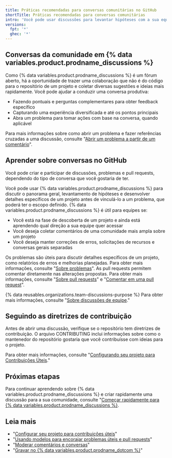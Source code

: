 ```yaml
---
title: Práticas recomendadas para conversas comunitárias no GitHub
shortTitle: Práticas recomendadas para conversas comunitárias
intro: 'Você pode usar discussões para levantar hipóteses com a sua equipe e, por fim, transferir a conversa para um problema quando você estiver pronto para definir o escopo do trabalho.'
versions:
  fpt: '*'
  ghec: '*'
---
```



## Conversas da comunidade em {% data variables.product.prodname_discussions %}

Como {% data variables.product.prodname_discussions %} é um fórum aberto, há a oportunidade de trazer uma colaboração que não é do código para o repositório de um projeto e coletar diversas sugestões e ideias mais rapidamente. Você pode ajudar a conduzir uma conversa produtiva:

- Fazendo pontuais e perguntas complementares para obter feedback específico
- Capturando uma experiência diversificada e até os pontos principais
- Abra um problema para tomar ações com base na conversa, quando aplicável

Para mais informações sobre como abrir um problema e fazer referências cruzadas a uma discussão, consulte "[Abrir um problema a partir de um comentário](/github/managing-your-work-on-github/opening-an-issue-from-a-comment)".

## Aprender sobre conversas no GitHub

Você pode criar e participar de discussões, problemas e pull requests, dependendo do tipo de conversa que você gostaria de ter.

Você pode usar {% data variables.product.prodname_discussions %} para discutir o panorama geral, levantamento de hipóteses e desenvolver detalhes específicos de um projeto antes de vinculá-lo a um problema, que poderá ter o escopo definido. {% data variables.product.prodname_discussions %} é útil para equipes se:
- Você está na fase de descoberta de um projeto e ainda está aprendendo qual direção a sua equipe quer acessar
- Você deseja coletar comentários de uma comunidade mais ampla sobre um projeto
- Você deseja manter correções de erros, solicitações de recursos e conversas gerais separadas

Os problemas são úteis para discutir detalhes específicos de um projeto, como relatórios de erros e melhorias planejadas. Para obter mais informações, consulte "[Sobre problemas](/articles/about-issues)". As pull requests permitem comentar diretamente nas alterações propostas. Para obter mais informações, consulte "[Sobre pull requests](/pull-requests/collaborating-with-pull-requests/proposing-changes-to-your-work-with-pull-requests/about-pull-requests)" e "[Comentar em uma pull request](/pull-requests/collaborating-with-pull-requests/reviewing-changes-in-pull-requests/commenting-on-a-pull-request)".

{% data reusables.organizations.team-discussions-purpose %} Para obter mais informações, consulte "[Sobre discussões de equipe](/organizations/collaborating-with-your-team/about-team-discussions)."

## Seguindo as diretrizes de contribuição

Antes de abrir uma discussão, verifique se o repositório tem diretrizes de contribuição. O arquivo CONTRIBUTING inclui informações sobre como o mantenedor do repositório gostaria que você contribuísse com ideias para o projeto.

Para obter mais informações, consulte "[Configurando seu projeto para Contribuições Úteis](/communities/setting-up-your-project-for-healthy-contributions)."

## Próximas etapas

Para continuar aprendendo sobre {% data variables.product.prodname_discussions %} e criar rapidamente uma discussão para a sua comunidade, consulte "[Começar rapidamente para {% data variables.product.prodname_discussions %}](/discussions/quickstart).

## Leia mais

- "[Configurar seu projeto para contribuições úteis](/communities/setting-up-your-project-for-healthy-contributions)"
- "[Usando modelos para encorajar problemas úteis e pull requests](/communities/using-templates-to-encourage-useful-issues-and-pull-requests)"
- "[Moderar comentários e conversas](/communities/moderating-comments-and-conversations)"
- "[Gravar no {% data variables.product.prodname_dotcom %}](/articles/writing-on-github)"
